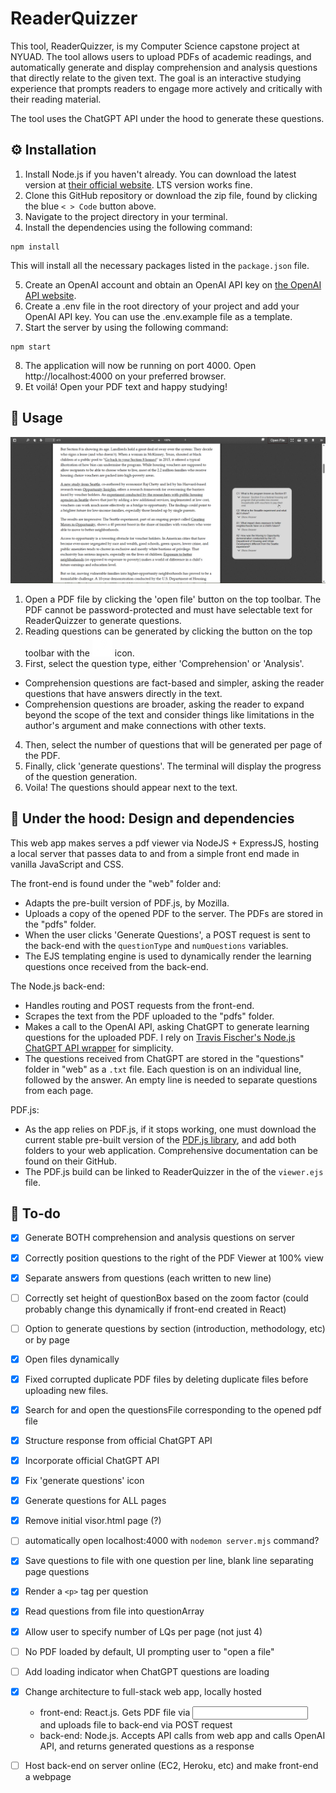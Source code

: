 # ReaderQuizzer

This tool, ReaderQuizzer, is my Computer Science capstone project at NYUAD. The tool allows users to upload PDFs of academic readings, and  automatically generate and display comprehension and analysis questions that directly relate to the given text. The goal is an interactive studying experience that prompts readers to engage more actively and critically with their reading material.

The tool uses the ChatGPT API under the hood to generate these questions.


## :gear: Installation
1. Install Node.js if you haven't already. You can download the latest version at [their official website](https://nodejs.org/en/download). LTS version works fine.
2. Clone this GitHub repository or download the zip file, found by clicking the blue `< > Code` button above.
3. Navigate to the project directory in your terminal.
4. Install the dependencies using the following command:
```
npm install
```
This will install all the necessary packages listed in the `package.json` file.

5. Create an OpenAI account and obtain an OpenAI API key on [the OpenAI API website](https://platform.openai.com/account/api-keys).
6. Create a .env file in the root directory of your project and add your OpenAI API key. You can use the .env.example file as a template.
7. Start the server by using the following command:
```
npm start
```
8. The application will now be running on port 4000. Open http://localhost:4000 on your preferred browser.
9. Et voilá! Open your PDF text and happy studying!

## :rocket: Usage
![Screenshot of the tool](/assets/ReaderQuizzer%20screenshot.png "ReaderQuizzer Screenshot")

1. Open a PDF file by clicking the 'open file' button on the top toolbar. The PDF cannot be password-protected and must have selectable text for ReaderQuizzer to generate questions.
2. Reading questions can be generated by clicking the button on the top toolbar with the ![Generate questions button](/assets/toolbarButton-chatgpt%402x.png) icon. 
3. First, select the question type, either 'Comprehension' or 'Analysis'.
- Comprehension questions are fact-based and simpler, asking the reader questions that have answers directly in the text.
- Comprehension questions are broader, asking the reader to expand beyond the scope of the text and consider things like limitations in the author's argument and make connections with other texts.
4. Then, select the number of questions that will be generated per page of the PDF.
5. Finally, click 'generate questions'. The terminal will display the progress of the question generation.
6. Voila! The questions should appear next to the text. 



## :toolbox: Under the hood: Design and dependencies

This web app makes serves a pdf viewer via NodeJS + ExpressJS, hosting a local server that passes data to and from a simple front end made in vanilla JavaScript and CSS.

The front-end is found under the "web" folder and:
- Adapts the pre-built version of PDF.js, by Mozilla.
- Uploads a copy of the opened PDF to the server. The PDFs are stored in the "pdfs" folder.
- When the user clicks 'Generate Questions', a POST request is sent to the back-end with the `questionType` and `numQuestions` variables.
- The EJS templating engine is used to dynamically render the learning questions once received from the back-end.

The Node.js back-end:
- Handles routing and POST requests from the front-end.
- Scrapes the text from the PDF uploaded to the "pdfs" folder.
- Makes a call to the OpenAI API, asking ChatGPT to generate learning questions for the uploaded PDF. I rely on [Travis Fischer's Node.js ChatGPT API wrapper](https://github.com/transitive-bullshit/chatgpt-api) for simplicity.
- The questions received from ChatGPT are stored in the "questions" folder in "web" as a `.txt` file. Each question is on an individual line, followed by the answer. An empty line is needed to separate questions from each page. 

PDF.js:
- As the app relies on PDF.js, if it stops working, one must download the current stable pre-built version of the [PDF.js library](https://github.com/mozilla/pdf.js), and add both folders to your web application. Comprehensive documentation can be found on their GitHub.
- The PDF.js build can be linked to ReaderQuizzer in the <head> of the `viewer.ejs` file.



## :dart: To-do

- [x] Generate BOTH comprehension and analysis questions on server
- [x] Correctly position questions to the right of the PDF Viewer at 100% view
- [x] Separate answers from questions (each written to new line)
- [ ] Correctly set height of questionBox based on the zoom factor (could probably change this dynamically if front-end created in React)
- [ ] Option to generate questions by section (introduction, methodology, etc) or by page 
- [x] Open files dynamically
- [x] Fixed corrupted duplicate PDF files by deleting duplicate files before uploading new files.
- [x] Search for and open the questionsFile corresponding to the opened pdf file
- [x] Structure response from official ChatGPT API
- [x] Incorporate official ChatGPT API
- [x] Fix 'generate questions' icon
- [x] Generate questions for ALL pages
- [x] Remove initial visor.html page (?)
- [ ] automatically open localhost:4000 with `nodemon server.mjs` command?
- [x] Save questions to file with one question per line, blank line separating page questions
- [x] Render a `<p>` tag per question
- [x] Read questions from file into questionArray
- [x] Allow user to specify number of LQs per page (not just 4)
- [ ] No PDF loaded by default, UI prompting user to "open a file" 
- [ ] Add loading indicator when ChatGPT questions are loading

- [x] Change architecture to full-stack web app, locally hosted
    - front-end: React.js. Gets PDF file via <input> and uploads file to back-end via POST request
    - back-end: Node.js. Accepts API calls from web app and calls OpenAI API, and returns generated questions as a response
- [ ] Host back-end on server online (EC2, Heroku, etc) and make front-end a webpage

